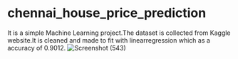 # chennai_house_price_prediction
It is a simple Machine Learning project.The dataset is collected from Kaggle website.It is cleaned and made to fit with linearregression which as a accuracy of 0.9012.
![Screenshot (543)](https://user-images.githubusercontent.com/91674147/150652034-670bad29-b39c-41d6-b3cc-3746b06f75b6.png)

